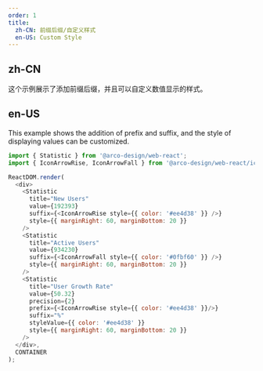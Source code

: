 ```yaml
---
order: 1
title:
  zh-CN: 前缀后缀/自定义样式
  en-US: Custom Style
---
```


## zh-CN

这个示例展示了添加前缀后缀，并且可以自定义数值显示的样式。

## en-US

This example shows the addition of prefix and suffix, and the style of displaying values can be customized.

```js
import { Statistic } from '@arco-design/web-react';
import { IconArrowRise, IconArrowFall } from '@arco-design/web-react/icon';

ReactDOM.render(
  <div>
    <Statistic
      title="New Users"
      value={192393}
      suffix={<IconArrowRise style={{ color: '#ee4d38' }} />}
      style={{ marginRight: 60, marginBottom: 20 }}
    />
    <Statistic
      title="Active Users"
      value={934230}
      suffix={<IconArrowFall style={{ color: '#0fbf60' }} />}
      style={{ marginRight: 60, marginBottom: 20 }}
    />
    <Statistic
      title="User Growth Rate"
      value={50.32}
      precision={2}
      prefix={<IconArrowRise style={{ color: '#ee4d38' }}/>}
      suffix="%"
      styleValue={{ color: '#ee4d38' }}
      style={{ marginRight: 60, marginBottom: 20 }}
    />
  </div>,
  CONTAINER
);
```
